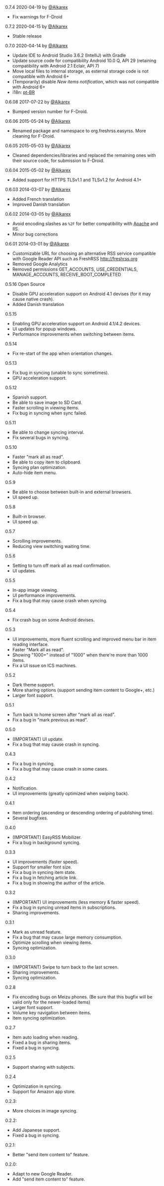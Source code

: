 0.7.4 2020-04-19 by [@Alkarex](https://github.com/Alkarex)
- Fix warnings for F-Droid

0.7.2 2020-04-15 by [@Alkarex](https://github.com/Alkarex)
- Stable release

0.7.0 2020-04-14 by [@Alkarex](https://github.com/Alkarex)
- Update IDE to Android Studio 3.6.2 (IntelliJ) with Gradle
- Update source code for compatibility Android 10.0 Q, API 29 (retaining compatibility with Android 2.1 Eclair, API 7)
- Move local files to internal storage, as external storage code is not compatible with Android 6+
- (Temporarily) disable *New items notification*, which was not compatible with Android 6+
- i18n: [pt-BR](https://github.com/Alkarex/EasyRSS/pull/42)

0.6.08 2017-07-22 by [@Alkarex](https://github.com/Alkarex)
- Bumped version number for F-Droid.

0.6.06 2015-05-24 by [@Alkarex](https://github.com/Alkarex)
- Renamed package and namespace to org.freshrss.easyrss. More cleaning for F-Droid.

0.6.05 2015-05-03 by [@Alkarex](https://github.com/Alkarex)
- Cleaned dependencies/libraries and replaced the remaining ones with their source code, for submission to F-Droid.

0.6.04 2015-05-02 by [@Alkarex](https://github.com/Alkarex)
- Added support for HTTPS TLSv1.1 and TLSv1.2 for Android 4.1+

0.6.03 2014-03-07 by [@Alkarex](https://github.com/Alkarex)
- Added French translation
- Improved Danish translation

0.6.02 2014-03-05 by [@Alkarex](https://github.com/Alkarex)
- Avoid encoding slashes as `%2F` for better compatibility with [Apache](http://httpd.apache.org/docs/trunk/mod/core.html#allowencodedslashes) and IIS.
- Minor bug corrections

0.6.01 2014-03-01 by [@Alkarex](https://github.com/Alkarex)
- Customizable URL for choosing an alternative RSS service compatible with Google Reader API such as FreshRSS http://freshrss.org
- Removed Google Analytics
- Removed permissions GET_ACCOUNTS, USE_CREDENTIALS, MANAGE_ACCOUNTS, RECEIVE_BOOT_COMPLETED

0.5.16 Open Source
- Disable GPU acceleration support on Android 4.1 devises (for it may cause native crash).
- Added Danish translation

0.5.15
- Enabling GPU acceleration support on Android 4.1/4.2 devices.
- UI updates for popup windows.
- Performance improvements when switching between items.

0.5.14
- Fix re-start of the app when orientation changes.

0.5.13
- Fix bug in syncing (unable to sync sometimes).
- GPU acceleration support.

0.5.12
- Spanish support.
- Be able to save image to SD Card.
- Faster scrolling in viewing items.
- Fix bug in syncing when sync failed.

0.5.11
- Be able to change syncing interval.
- Fix several bugs in syncing.

0.5.10
- Faster "mark all as read".
- Be able to copy item to clipboard.
- Syncing plan optimization.
- Auto-hide item menu.

0.5.9
- Be able to choose between built-in and external browsers.
- UI speed up.

0.5.8
- Built-in browser.
- UI speed up.

0.5.7
- Scrolling improvements.
- Reducing view switching waiting time.

0.5.6
- Setting to turn off mark all as read confirmation.
- UI updates.

0.5.5
- In-app image viewing.
- UI performance improvements.
- Fix a bug that may cause crash when syncing.

0.5.4
- Fix crash bug on some Android devises.

0.5.3
- UI improvements, more fluent scrolling and improved menu bar in item reading interface.
- Faster "Mark all as read".
- Showing "1000+" instead of "1000" when there're more than 1000 items.
- Fix a UI issue on ICS machines.

0.5.2
- Dark theme support.
- More sharing options (support sending item content to Google+, etc.)
- Larger font support.

0.5.1
- Turn back to home screen after "mark all as read".
- Fix a bug in "mark previous as read".

0.5.0
- (IMPORTANT) UI update.
- Fix a bug that may cause crash in syncing.

0.4.3
- Fix a bug in syncing.
- Fix a bug that may cause crash in some cases.

0.4.2
- Notification.
- UI improvements (greatly optimized when swiping back).

0.4.1
- Item ordering (ascending or descending ordering of publishing time).
- Several bugfixes.

0.4.0
- (IMPORTANT) EasyRSS Mobilizer.
- Fix a bug in background syncing.

0.3.3
- UI improvements (faster speed).
- Support for smaller font size.
- Fix a bug in syncing item state.
- Fix a bug in fetching article link.
- Fix a bug in showing the author of the article.

0.3.2
- (IMPORTANT) UI improvements (less memory & faster speed).
- Fix a bug in syncing unread items in subscriptions.
- Sharing improvements.

0.3.1
- Mark as unread feature.
- Fix a bug that may cause large memory consumption.
- Optimize scrolling when viewing items.
- Syncing optimization.

0.3.0
- (IMPORTANT) Swipe to turn back to the last screen.
- Sharing improvements.
- Syncing optimization.

0.2.8
- Fix encoding bugs on Meizu phones.
  (Be sure that this bugfix will be valid only for the newer-loaded items)
- Larger font support.
- Volume key navigation between items.
- Item syncing optimization.

0.2.7
- Item auto loading when reading.
- Fixed a bug in sharing items.
- Fixed a bug in syncing.

0.2.5
- Support sharing with subjects.

0.2.4
- Optimization in syncing.
- Support for Amazon app store.

0.2.3:
- More choices in image syncing.

0.2.2:
- Add Japanese support.
- Fixed a bug in syncing.

0.2.1:
- Better "send item content to" feature.

0.2.0:
- Adapt to new Google Reader.
- Add "send item content to" feature.
